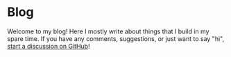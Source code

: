 # Blog

Welcome to my blog! Here I mostly write about things that I build in my spare time.
If you have any comments, suggestions, or just want to say "hi",
[start a discussion on GitHub](https://github.com/maxme1/maxme1.github.io/discussions)!
